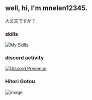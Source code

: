 well, hi, I'm mnelen12345.
---
大丈夫ですか？
### skills
[![My Skills](https://skillicons.dev/icons?i=css,html,js,py,cs,unity,linux)](https://skillicons.dev)

### discord activity
[![Discord Presence](https://lanyard.cnrad.dev/api/954702228789268512)](https://discord.com/users/954702228789268512)

### Hitori Gotou
![image](assets/bocchi.png)
